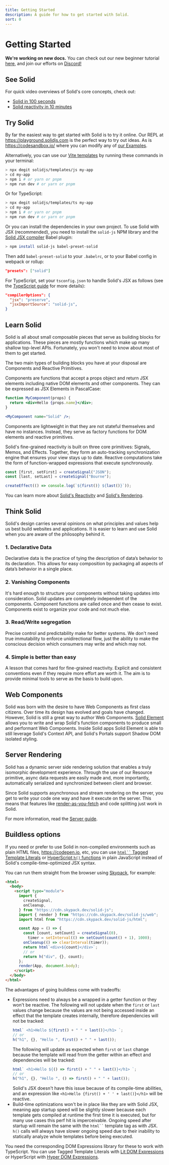 ```yaml
---
title: Getting Started
description: A guide for how to get started with Solid.
sort: 0
---
```


# Getting Started

**We're working on new docs.** You can check out our new beginner tutorial [here](https://docs.solidjs.com/guides/getting-started-with-solid/welcome), and join our efforts on [Discord!](http://discord.com/invite/solidjs)

## See Solid

For quick video overviews of Solid's core concepts, check out:

- [Solid in 100 seconds](https://youtu.be/hw3Bx5vxKl0)
- [Solid reactivity in 10 minutes](https://youtu.be/J70HXl1KhWE)

## Try Solid

By far the easiest way to get started with Solid is to try it online. Our REPL at https://playground.solidjs.com is the perfect way to try out ideas. As is https://codesandbox.io/ where you can modify any of [our Examples](https://github.com/solidjs/solid/blob/main/documentation/resources/examples.md).

Alternatively, you can use our [Vite templates](https://github.com/solidjs/templates) by running these commands in your terminal:

```sh
> npx degit solidjs/templates/js my-app
> cd my-app
> npm i # or yarn or pnpm
> npm run dev # or yarn or pnpm
```

Or for TypeScript:

```sh
> npx degit solidjs/templates/ts my-app
> cd my-app
> npm i # or yarn or pnpm
> npm run dev # or yarn or pnpm
```

Or you can install the dependencies in your own project. To use Solid with JSX
(recommended), you need to install the `solid-js` NPM library and the
[Solid JSX compiler](https://github.com/ryansolid/dom-expressions/tree/main/packages/babel-plugin-jsx-dom-expressions)
Babel plugin:

```sh
> npm install solid-js babel-preset-solid
```

Then add `babel-preset-solid` to your `.babelrc`, or to your Babel config in webpack or rollup:

```json
"presets": ["solid"]
```

For TypeScript, set your `tsconfig.json` to handle Solid's JSX as follows
(see the [TypeScript guide](https://www.solidjs.com/guides/typescript)
for more details):

```json
"compilerOptions": {
  "jsx": "preserve",
  "jsxImportSource": "solid-js",
}
```

## Learn Solid

Solid is all about small composable pieces that serve as building blocks for applications. These pieces are mostly functions which make up many shallow top-level APIs. Fortunately, you won't need to know about most of them to get started.

The two main types of building blocks you have at your disposal are Components and Reactive Primitives.

Components are functions that accept a props object and return JSX elements including native DOM elements and other components. They can be expressed as JSX Elements in PascalCase:

```jsx
function MyComponent(props) {
  return <div>Hello {props.name}</div>;
}

<MyComponent name="Solid" />;
```

Components are lightweight in that they are not stateful themselves and have no instances. Instead, they serve as factory functions for DOM elements and reactive primitives.

Solid's fine-grained reactivity is built on three core primitives: Signals, Memos, and Effects. Together, they form an auto-tracking synchronization engine that ensures your view stays up to date. Reactive computations take the form of function-wrapped expressions that execute synchronously.

```js
const [first, setFirst] = createSignal("JSON");
const [last, setLast] = createSignal("Bourne");

createEffect(() => console.log(`${first()} ${last()}`));
```

You can learn more about [Solid's Reactivity](/guides/reactivity) and [Solid's Rendering](/guides/rendering).

## Think Solid

Solid's design carries several opinions on what principles and values help us best build websites and applications. It is easier to learn and use Solid when you are aware of the philosophy behind it.

### 1. Declarative Data

Declarative data is the practice of tying the description of data’s behavior to its declaration. This allows for easy composition by packaging all aspects of data’s behavior in a single place.

### 2. Vanishing Components

It's hard enough to structure your components without taking updates into consideration. Solid updates are completely independent of the components. Component functions are called once and then cease to exist. Components exist to organize your code and not much else.

### 3. Read/Write segregation

Precise control and predictability make for better systems. We don't need true immutability to enforce unidirectional flow, just the ability to make the conscious decision which consumers may write and which may not.

### 4. Simple is better than easy

A lesson that comes hard for fine-grained reactivity. Explicit and consistent conventions even if they require more effort are worth it. The aim is to provide minimal tools to serve as the basis to build upon.

## Web Components

Solid was born with the desire to have Web Components as first class citizens. Over time its design has evolved and goals have changed. However, Solid is still a great way to author Web Components. [Solid Element](https://github.com/solidjs/solid/tree/main/packages/solid-element) allows you to write and wrap Solid's function components to produce small and performant Web Components. Inside Solid apps Solid Element is able to still leverage Solid's Context API, and Solid's Portals support Shadow DOM isolated styling.

## Server Rendering

Solid has a dynamic server side rendering solution that enables a truly isomorphic development experience. Through the use of our Resource primitive, async data requests are easily made and, more importantly, automatically serialized and synchronized between client and browser.

Since Solid supports asynchronous and stream rendering on the server, you get to write your code one way and have it execute on the server. This means that features like [render-as-you-fetch](https://reactjs.org/docs/concurrent-mode-suspense.html#approach-3-render-as-you-fetch-using-suspense) and code splitting just work in Solid.

For more information, read the [Server guide](/guides/server#server-side-rendering).

## Buildless options

If you need or prefer to use Solid in non-compiled environments such as plain HTML files, https://codepen.io, etc, you can use [` html`` ` Tagged Template Literals](https://github.com/solidjs/solid/tree/main/packages/solid/html) or [HyperScript `h()` functions](https://github.com/solidjs/solid/tree/main/packages/solid/h) in plain JavaScript instead of Solid's compile-time-optimized JSX syntax.

You can run them straight from the browser using [Skypack](https://www.skypack.dev/), for example:

```html
<html>
  <body>
    <script type="module">
      import {
        createSignal,
        onCleanup,
      } from "https://cdn.skypack.dev/solid-js";
      import { render } from "https://cdn.skypack.dev/solid-js/web";
      import html from "https://cdn.skypack.dev/solid-js/html";

      const App = () => {
        const [count, setCount] = createSignal(0),
          timer = setInterval(() => setCount(count() + 1), 1000);
        onCleanup(() => clearInterval(timer));
        return html`<div>${count}</div>`;
        // or
        return h("div", {}, count);
      };
      render(App, document.body);
    </script>
  </body>
</html>
```

The advantages of going buildless come with tradeoffs:

- Expressions need to always be a wrapped in a getter function or they won't be reactive.
  The following will not update when the `first` or `last` values change because the values are not being accessed inside an effect that the template creates internally, therefore dependencies will not be tracked:
  ```js
  html` <h1>Hello ${first() + " " + last()}</h1> `;
  // or
  h("h1", {}, "Hello ", first() + " " + last());
  ```
  The following will update as expected when `first` or `last` change because the template will read from the getter within an effect and dependencies will be tracked:
  ```js
  html` <h1>Hello ${() => first() + " " + last()}</h1> `;
  // or
  h("h1", {}, "Hello ", () => first() + " " + last());
  ```
  Solid's JSX doesn't have this issue because of its compile-time abilities, and an expression like `<h1>Hello {first() + ' ' + last()}</h1>` will be reactive.
- Build-time optimizations won't be in place like they are with Solid JSX, meaning app startup speed will be slightly slower because each template gets compiled at runtime the first time it is executed, but for many use cases this perf hit is imperceivable. Ongoing speed after startup will remain the same with the ` html`` ` template tag as with JSX. `h()` calls will always have slower ongoing speed due to their inability to statically analyze whole templates before being executed.

You need the corresponding DOM Expressions library for these to work with TypeScript. You can use Tagged Template Literals with [Lit DOM Expressions](https://github.com/ryansolid/dom-expressions/tree/main/packages/lit-dom-expressions) or HyperScript with [Hyper DOM Expressions](https://github.com/ryansolid/dom-expressions/tree/main/packages/hyper-dom-expressions).
